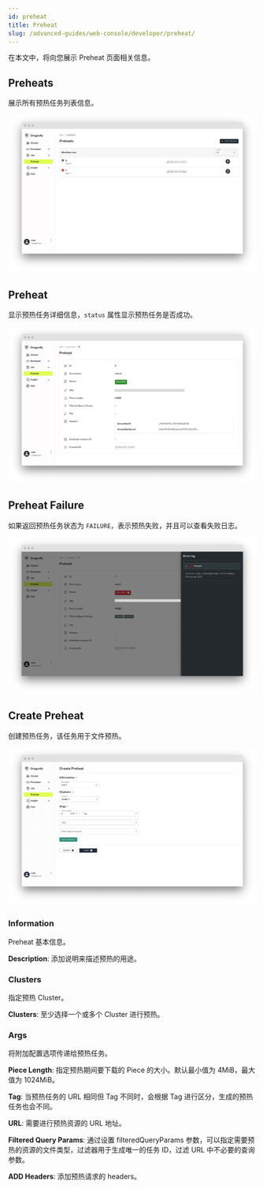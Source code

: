 ```yaml
---
id: preheat
title: Preheat
slug: /advanced-guides/web-console/developer/preheat/
---
```


在本文中，将向您展示 Preheat 页面相关信息。

## Preheats

展示所有预热任务列表信息。

![preheats](../../../resource/advanced-guides/preheat/preheats.png)

## Preheat

显示预热任务详细信息，`status` 属性显示预热任务是否成功。

![preheat](../../../resource/advanced-guides/preheat/success-preheat.png)

## Preheat Failure

如果返回预热任务状态为 `FAILURE`，表示预热失败，并且可以查看失败日志。

![preheat-failure](../../../resource/advanced-guides/preheat/failure-preheat.png)

## Create Preheat

创建预热任务，该任务用于文件预热。

![create-preheat](../../../resource/advanced-guides/preheat/create-preheat.png)

### Information

Preheat 基本信息。

**Description**: 添加说明来描述预热的用途。

### Clusters

指定预热 Cluster。

**Clusters**: 至少选择一个或多个 Cluster 进行预热。

### Args

将附加配置选项传递给预热任务。

**Piece Length**: 指定预热期间要下载的 Piece 的大小。默认最小值为 4MiB，最大值为 1024MiB。

**Tag**: 当预热任务的 URL 相同但 Tag 不同时，会根据 Tag 进行区分，生成的预热任务也会不同。

**URL**: 需要进行预热资源的 URL 地址。

**Filtered Query Params**: 通过设置 filteredQueryParams 参数，可以指定需要预热的资源的文件类型，过滤器用于生成唯一的任务 ID，过滤 URL 中不必要的查询参数。

**ADD Headers**: 添加预热请求的 headers。
